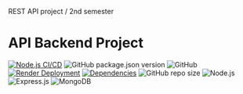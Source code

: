 REST API project / 2nd semester



# API Backend Project

[![Node.js CI/CD](https://github.com/missjessen/MDB_REST/actions/workflows/main.yml/badge.svg?branch=main)](https://github.com/missjessen/MDB_REST/actions)
![GitHub package.json version](https://img.shields.io/github/package-json/v/missjessen/MDB_REST)
![GitHub](https://img.shields.io/github/license/missjessen/MDB_REST)
[![Render Deployment](https://img.shields.io/badge/Render-deployed-brightgreen)](https://render.com/)
[![Dependencies](https://img.shields.io/librariesio/github/missjessen/MDB_REST)](https://libraries.io/github/missjessen/MDB_REST)
![GitHub repo size](https://img.shields.io/github/repo-size/missjessen/MDB_REST)
![Node.js](https://img.shields.io/badge/Node.js-16.x-green)
![Express.js](https://img.shields.io/badge/Express-4.x-brightgreen)
![MongoDB](https://img.shields.io/badge/MongoDB-5.x-blue)

